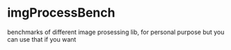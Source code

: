 # imgProcessBench
benchmarks of different image prosessing lib, for personal purpose but you can use that if you want
